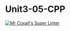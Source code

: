 # Unit3-05-CPP
[![Mr Coxall's Super Linter](https://github.com/ICS3U-Programming-IoanaM/Unit3-05-CPP/workflows/Mr%20Coxall's%20Super%20Linter/badge.svg)](https://github.com/ICS3U-Programming-IoanaM/Unit3-05-CPP/actions/)
